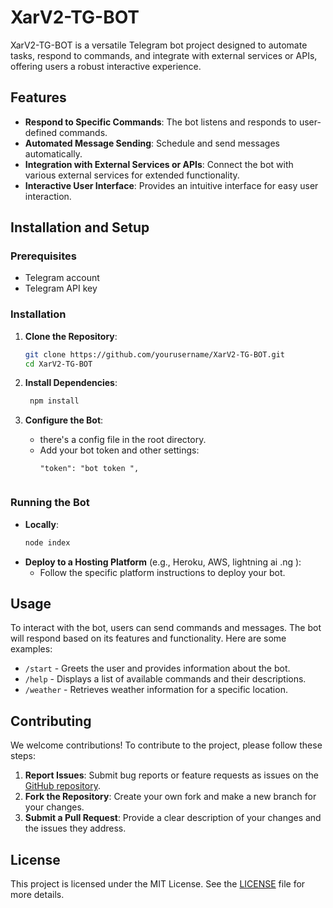 # XarV2-TG-BOT

XarV2-TG-BOT is a versatile Telegram bot project designed to automate tasks, respond to commands, and integrate with external services or APIs, offering users a robust interactive experience.

## Features

- **Respond to Specific Commands**: The bot listens and responds to user-defined commands.
- **Automated Message Sending**: Schedule and send messages automatically.
- **Integration with External Services or APIs**: Connect the bot with various external services for extended functionality.
- **Interactive User Interface**: Provides an intuitive interface for easy user interaction.

## Installation and Setup

### Prerequisites

- Telegram account
- Telegram API key

### Installation

1. **Clone the Repository**:
   ```sh
   git clone https://github.com/yourusername/XarV2-TG-BOT.git
   cd XarV2-TG-BOT
   ```
   
2. **Install Dependencies**:
   ```sh
    npm install 
   ```

3. **Configure the Bot**:
   - there's a config file in the root directory.
   - Add your bot token and other settings:
     ```
     "token": "bot token ",
    ```

### Running the Bot

- **Locally**:
  ```sh
  node index 
  ```
- **Deploy to a Hosting Platform** (e.g., Heroku, AWS, lightning ai .ng ):
  - Follow the specific platform instructions to deploy your bot.

## Usage

To interact with the bot, users can send commands and messages. The bot will respond based on its features and functionality. Here are some examples:

- `/start` - Greets the user and provides information about the bot.
- `/help` - Displays a list of available commands and their descriptions.
- `/weather` - Retrieves weather information for a specific location.

## Contributing

We welcome contributions! To contribute to the project, please follow these steps:

1. **Report Issues**: Submit bug reports or feature requests as issues on the [GitHub repository](https://github.com/samirxpikachuio/XarV2-TG-BOT/issues).
2. **Fork the Repository**: Create your own fork and make a new branch for your changes.
3. **Submit a Pull Request**: Provide a clear description of your changes and the issues they address.

## License

This project is licensed under the MIT License. See the [LICENSE](LICENSE) file for more details.


